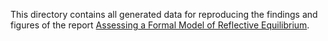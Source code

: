 This directory contains all generated data for reproducing the findings and figures of the report [Assessing a Formal Model of Reflective Equilibrium]().